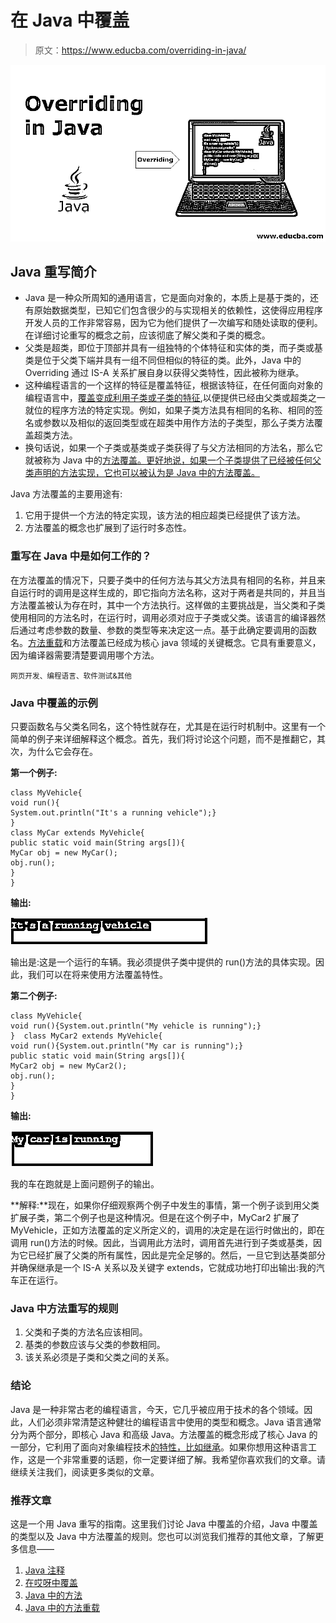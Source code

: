 # 在 Java 中覆盖

> 原文：<https://www.educba.com/overriding-in-java/>

![Overriding in Java](img/7d50df3f4a64fce4180075dd6a3c7960.png)



## Java 重写简介

*   Java 是一种众所周知的通用语言，它是面向对象的，本质上是基于类的，还有原始数据类型，已知它们包含很少的与实现相关的依赖性，这使得应用程序开发人员的工作非常容易，因为它为他们提供了一次编写和随处读取的便利。在详细讨论重写的概念之前，应该彻底了解父类和子类的概念。
*   父类是超类，即位于顶部并具有一组独特的个体特征和实体的类，而子类或基类是位于父类下端并具有一组不同但相似的特征的类。此外，Java 中的 Overriding 通过 IS-A 关系扩展自身以获得父类特性，因此被称为继承。
*   这种编程语言的一个这样的特征是覆盖特征，根据该特征，在任何面向对象的编程语言中，[覆盖变成利用子类或子类的特征](https://www.educba.com/overriding-in-python/),以便提供已经由父类或超类之一就位的程序方法的特定实现。例如，如果子类方法具有相同的名称、相同的签名或参数以及相似的返回类型或在超类中用作方法的子类型，那么子类方法覆盖超类方法。
*   换句话说，如果一个子类或基类或子类获得了与父方法相同的方法名，那么它就被称为 Java 中的[方法覆盖。更好地说，如果一个子类提供了已经被任何父类声明的方法实现，它也可以被认为是 Java 中的方法覆盖。](https://www.educba.com/method-overriding-in-java/)

Java 方法覆盖的主要用途有:

1.  它用于提供一个方法的特定实现，该方法的相应超类已经提供了该方法。
2.  方法覆盖的概念也扩展到了运行时多态性。

### 重写在 Java 中是如何工作的？

在方法覆盖的情况下，只要子类中的任何方法与其父方法具有相同的名称，并且来自运行时的调用是这样生成的，即它指向方法名称，这对于两者是共同的，并且当方法覆盖被认为存在时，其中一个方法执行。这样做的主要挑战是，当父类和子类使用相同的方法名时，在运行时，调用必须对应于子类或父类。该语言的编译器然后通过考虑参数的数量、参数的类型等来决定这一点。基于此确定要调用的函数名。[方法重载](https://www.educba.com/method-overloading-in-c-sharp/)和方法覆盖已经成为核心 java 领域的关键概念。它具有重要意义，因为编译器需要清楚要调用哪个方法。

<small>网页开发、编程语言、软件测试&其他</small>

### Java 中覆盖的示例

只要函数名与父类名同名，这个特性就存在，尤其是在运行时机制中。这里有一个简单的例子来详细解释这个概念。首先，我们将讨论这个问题，而不是推翻它，其次，为什么它会存在。

**第一个例子:**

```
class MyVehicle{
void run(){
System.out.println("It's a running vehicle");}
}
class MyCar extends MyVehicle{
public static void main(String args[]){
MyCar obj = new MyCar();
obj.run();
}
}
```

**输出:**

![first output](img/b860632f243851acbfcdadda932073e7.png)



输出是:这是一个运行的车辆。我必须提供子类中提供的 run()方法的具体实现。因此，我们可以在将来使用方法覆盖特性。

**第二个例子:**

```
class MyVehicle{
void run(){System.out.println("My vehicle is running");}
}  class MyCar2 extends MyVehicle{
void run(){System.out.println("My car is running");}
public static void main(String args[]){
MyCar2 obj = new MyCar2();
obj.run();
}
}
```

**输出:**

![second output](img/fafc1857116bd68f68386704656e86fd.png)



我的车在跑就是上面问题例子的输出。

**解释:**现在，如果你仔细观察两个例子中发生的事情，第一个例子谈到用父类扩展子类，第二个例子也是这种情况。但是在这个例子中，MyCar2 扩展了 MyVehicle，正如方法覆盖的定义所定义的，调用的决定是在运行时做出的，即在调用 run()方法的时候。因此，当调用此方法时，调用首先进行到子类或基类，因为它已经扩展了父类的所有属性，因此是完全足够的。然后，一旦它到达基类部分并确保继承是一个 IS-A 关系以及关键字 extends，它就成功地打印出输出:我的汽车正在运行。

### Java 中方法重写的规则

1.  父类和子类的方法名应该相同。
2.  基类的参数应该与父类的参数相同。
3.  该关系必须是子类和父类之间的关系。

### 结论

Java 是一种非常古老的编程语言，今天，它几乎被应用于技术的各个领域。因此，人们必须非常清楚这种健壮的编程语言中使用的类型和概念。Java 语言通常分为两个部分，即核心 Java 和高级 Java。方法覆盖的概念形成了核心 Java 的一部分，它利用了面向对象编程技术[的特性，比如继承](https://www.educba.com/inheritance-in-python/)。如果你想用这种语言工作，这是一个非常重要的话题，你一定要详细了解。我希望你喜欢我们的文章。请继续关注我们，阅读更多类似的文章。

### 推荐文章

这是一个用 Java 重写的指南。这里我们讨论 Java 中覆盖的介绍，Java 中覆盖的类型以及 Java 中方法覆盖的规则。您也可以浏览我们推荐的其他文章，了解更多信息——

1.  [Java 注释](https://www.educba.com/java-annotations/)
2.  [在哎呀中覆盖](https://www.educba.com/overriding-in-oops/)
3.  [Java 中的方法](https://www.educba.com/methods-in-java/)
4.  [Java 中的方法重载](https://www.educba.com/method-overloading-in-java/)





